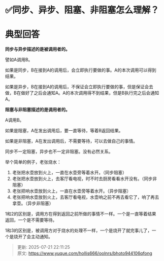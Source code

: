 # ✅同步、异步、阻塞、非阻塞怎么理解？

# 典型回答
**同步与异步描述的是被调用者的。**

譬如A调用B。

如果是同步，B在接到A的调用后，会立即执行要做的事。A的本次调用可以得到结果。

如果是异步，B在接到A的调用后，不保证会立即执行要做的事，但是保证会去做，B在做好了之后会通知A。A的本次调用得不到结果，但是B执行完之后会通知A。



**阻塞与非阻塞描述的是调用者的。**

A调用B。

如果是阻塞，A在发出调用后，要一直等待，等着B返回结果。

如果是非阻塞，A在发出调用后，不需要等待，可以去做自己的事情。

同步不一定阻塞，异步也不一定非阻塞。没有必然关系。



举个简单的例子，老张烧水：

1. 老张把水壶放到火上，一直在水壶旁等着水开。（同步阻塞）
2. 老张把水壶放到火上，去客厅看电视，时不时去厨房看看水开没有。（同步非阻塞）
3. 老张把响水壶放到火上，一直在水壶旁等着水开。（异步阻塞）
4. 老张把响水壶放到火上，去客厅看电视，水壶响之前不再去看它了，响了再去拿壶。（异步非阻塞）



1和2的区别是，调用方在得到返回之前所做的事情不一样。一个是一直等着结果返回，一个是不需要等待。

1和3的区别是，被调用方对于烧水的处理不一样，一个是烧开了就完事儿了，一个是烧开了会主动通知。



> 更新: 2025-07-21 22:11:25  
> 原文: <https://www.yuque.com/hollis666/oolnrs/bhoto944106qfong>